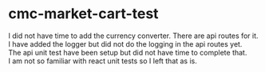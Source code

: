 # cmc-market-cart-test

I did not have time to add the currency converter. There are api routes for it.  
I have added the logger but did not do the logging in the api routes yet.  
The api unit test have been setup but did not have time to complete that.  
I am not so familiar with react unit tests so I left that as is.
